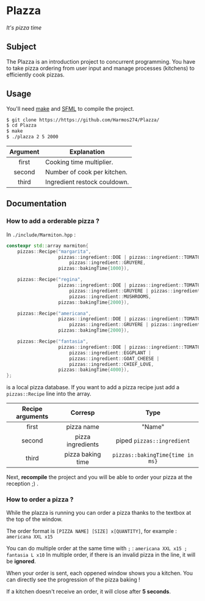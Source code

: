 # Plazza

*It's pizza time*

## Subject

The Plazza is an introduction project to concurrent programming. You have to take pizza ordering from user input and manage processes (kitchens) to efficiently cook pizzas.

## Usage

You'll need [make](https://www.gnu.org/software/make/) and [SFML](https://www.sfml-dev.org/index-fr.php) to compile the project.


```sh
$ git clone https://https://github.com/Harmos274/Plazza/
$ cd Plazza
$ make
$ ./plazza 2 5 2000
```

| Argument   | Explanation                 |
|:----------:|-----------------------------|
| first      | Cooking time multiplier.    |
| second     | Number of cook per kitchen. |
| third      | Ingredient restock couldown.|


## Documentation

### How to add a orderable pizza ?

In `./include/Marmiton.hpp` :

```cpp
constexpr std::array marmiton{
    pizzas::Recipe("margarita",
                   pizzas::ingredient::DOE | pizzas::ingredient::TOMATO |
                       pizzas::ingredient::GRUYERE,
                   pizzas::bakingTime{1000}),

    pizzas::Recipe("regina",
                   pizzas::ingredient::DOE | pizzas::ingredient::TOMATO |
                       pizzas::ingredient::GRUYERE | pizzas::ingredient::HAM |
                       pizzas::ingredient::MUSHROOMS,
                   pizzas::bakingTime{2000}),

    pizzas::Recipe("americana",
                   pizzas::ingredient::DOE | pizzas::ingredient::TOMATO |
                       pizzas::ingredient::GRUYERE | pizzas::ingredient::STEAK,
                   pizzas::bakingTime{2000}),

    pizzas::Recipe("fantasia",
                   pizzas::ingredient::DOE | pizzas::ingredient::TOMATO |
                       pizzas::ingredient::EGGPLANT |
                       pizzas::ingredient::GOAT_CHEESE |
                       pizzas::ingredient::CHIEF_LOVE,
                   pizzas::bakingTime{4000}),
};
```
is a local pizza database. If you want to add a pizza recipe just add a `pizzas::Recipe` line into the array.


| Recipe arguments  |      Corresp      |               Type               |
|:-----------------:|:-----------------:|:--------------------------------:|
| first             |     pizza name    | "Name"                           |
| second            | pizza ingredients | piped `pizzas::ingredient`       |
| third             | pizza baking time | `pizzas::bakingTime{time in ms}` |


Next, **recompile** the project and you will be able to order your pizza at the reception ;) .
<br>
### How to order a pizza ?

While the plazza is running you can order a pizza thanks to the textbox at the top of the window.

The order format is `[PIZZA NAME] [SIZE] x[QUANTITY]`, for example : `americana XXL x15`

You can do multiple order at the same time with `;` : `americana XXL x15 ; fantasia L x10`
In multiple order, if there is an invalid pizza in the line, it will be **ignored**.

When your order is sent, each oppened window shows you a kitchen.
You can directly see the progression of the pizza baking !

If a kitchen doesn't receive an order, it will close after **5 seconds**.
